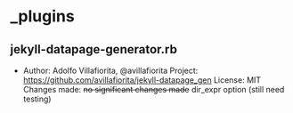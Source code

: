 # _plugins

## jekyll-datapage-generator.rb

- Author: Adolfo Villafiorita, @avillafiorita
  Project: <https://github.com/avillafiorita/jekyll-datapage_gen>
  License: MIT
  Changes made: <s>no significant changes made</s> dir_expr option (still need testing)
